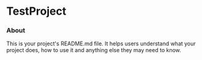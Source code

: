 TestProject
===========

### About

This is your project's README.md file. It helps users understand what your
project does, how to use it and anything else they may need to know.